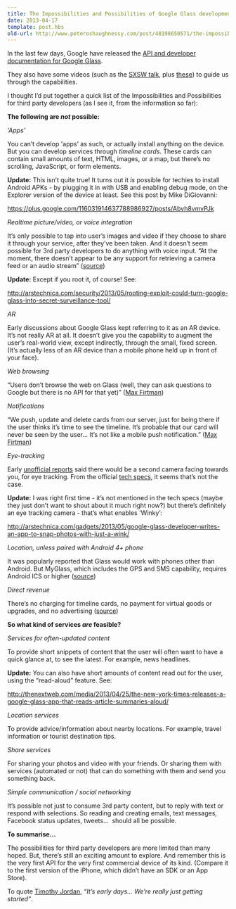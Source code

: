 ```yaml
---
title: The Impossibilities and Possibilities of Google Glass development
date: 2013-04-17
template: post.hbs
old-url: http://www.peteroshaughnessy.com/post/48198650571/the-impossibilities-and-possibilities-of-google
---
```


In the last few days, Google have released the [API and developer
documentation for Google Glass](https://developers.google.com/glass/).

They also have some videos (such as the [SXSW
talk](http://youtu.be/JpWmGX55a40), plus
[these](https://developers.google.com/glass/about)) to guide us through
the capabilities.

I thought I’d put together a quick list of the Impossibilities and
Possibilities for third party developers (as I see it, from the
information so far):

**The following are *not* possible:**

*‘Apps’*

You can’t develop 'apps’ as such, or actually install anything on the
device. But you can develop services through *timeline cards*. These
cards can contain small amounts of text, HTML, images, or a map, but
there’s no scrolling, JavaScript, or form elements.

**Update:** This isn’t quite true! It turns out it *is* possible for
techies to install Android APKs - by plugging it in with USB and
enabling debug mode, on the Explorer version of the device at
least. See this post by Mike DiGiovanni:

<https://plus.google.com/116031914637788986927/posts/Abvh8vmvPJk>

*Realtime picture/video, or voice integration*

It’s only possible to tap into user’s images and video if they
choose to share it through your service, after they’ve been taken. And
it doesn’t seem possible for 3rd party developers to do anything with
voice input. “At the moment, there doesn’t appear to be any support for
retrieving a camera feed or an audio stream”
([source](http://www.zdnet.com/google-publishes-glass-mirror-api-preview-for-developers-7000014049/))

**Update:** Except if you root it, of course! See:

<http://arstechnica.com/security/2013/05/rooting-exploit-could-turn-google-glass-into-secret-surveillance-tool/>

*AR*

Early discussions about Google Glass kept referring to it as an AR
device. It’s not really AR at all. It doesn’t give you the capability to
augment the user’s real-world view, except indirectly, through the
small, fixed screen. (It’s actually less of an AR device than a mobile
phone held up in front of your face).

*Web browsing*

“Users don’t browse the web on Glass (well, they can ask questions
to Google but there is no API for that yet)” ([Max
Firtman](http://www.mobilexweb.com/blog/google-glass-web-mirror-api-html5))

*Notifications*

“We push, update and delete cards from our server, just for being
there if the user thinks it’s time to see the timeline. It’s probable
that our card will never be seen by the user… It’s not like a mobile
push notification.” ([Max
Firtman](http://www.mobilexweb.com/blog/google-glass-web-mirror-api-html5))

*Eye-tracking*

Early [unofficial
reports](http://www.slashgear.com/google-glass-in-focus-ui-apps-more-22270783/)
said there would be a second camera facing towards you, for eye
tracking. From the official [tech
specs](http://support.google.com/glass/answer/3064128?hl=en&ref_topic=3063354),
it seems that’s not the case.

**Update:** I was right first time - it’s not mentioned in the tech
specs (maybe they just don’t want to shout about it much right now?) but
there’s definitely an eye tracking camera - that’s what enables 'Winky’:

<http://arstechnica.com/gadgets/2013/05/google-glass-developer-writes-an-app-to-snap-photos-with-just-a-wink/>

*Location, unless paired with Android 4+ phone*

It was popularly reported that Glass would work with phones other
than Android. But MyGlass, which includes the GPS and SMS capability,
requires Android ICS or higher
([source](http://support.google.com/glass/answer/3064128?hl=en&ref_topic=3063354))

*Direct revenue*

There’s no charging for timeline cards, no payment for virtual
goods or upgrades, and no advertising
([source](http://www.belfasttelegraph.co.uk/lifestyle/technology-gadgets/app-developers-fail-to-see-profits-with-google-glass-29201537.html))

**So what kind of services *are* feasible?**

*Services for often-updated content*

To provide short snippets of content that the user will often want
to have a quick glance at, to see the latest. For example, news
headlines.

**Update:** You can also have short amounts of content read out
for the user, using the “read-aloud” feature. See:

<http://thenextweb.com/media/2013/04/25/the-new-york-times-releases-a-google-glass-app-that-reads-article-summaries-aloud/>

*Location services*

To provide advice/information about nearby locations. For example,
travel information or tourist destination tips.

*Share services*

For sharing your photos and video with your friends. Or sharing them
with services (automated or not) that can do something with them and
send you something back.

*Simple communication / social networking*

It’s possible not just to consume 3rd party content, but to reply with
text or respond with selections. So reading and creating emails, text
messages, Facebook status updates, tweets…  should all be possible.

**To summarise…**

The possibilities for third party developers are more limited than
many hoped. But, there’s still an exciting amount to explore. And
remember this is the very first API for the very first commercial device
of its kind. (Compare it to the first version of the iPhone, which
didn’t have an SDK or an App Store).

To quote [Timothy Jordan](http://youtu.be/JpWmGX55a40), *“It’s
early days… We’re really just getting started”*.

